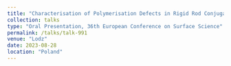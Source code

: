 ```yaml
---
title: "Characterisation of Polymerisation Defects in Rigid Rod Conjugated Polymers: Electrospray Deposition Combined with High-Resolution Scanning Tunnelling Microscopy"
collection: talks
type: "Oral Presentation, 36th European Conference on Surface Science"
permalink: /talks/talk-991
venue: "Lodz"
date: 2023-08-28
location: "Poland"
---
```

